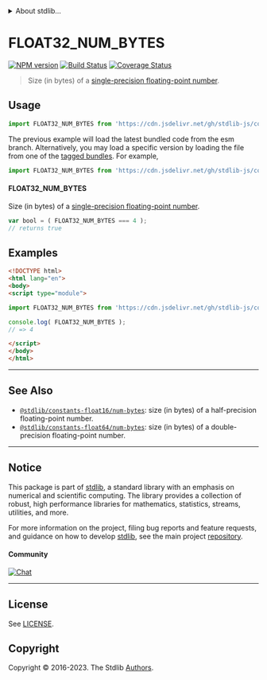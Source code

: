<!--

@license Apache-2.0

Copyright (c) 2018 The Stdlib Authors.

Licensed under the Apache License, Version 2.0 (the "License");
you may not use this file except in compliance with the License.
You may obtain a copy of the License at

   http://www.apache.org/licenses/LICENSE-2.0

Unless required by applicable law or agreed to in writing, software
distributed under the License is distributed on an "AS IS" BASIS,
WITHOUT WARRANTIES OR CONDITIONS OF ANY KIND, either express or implied.
See the License for the specific language governing permissions and
limitations under the License.

-->


<details>
  <summary>
    About stdlib...
  </summary>
  <p>We believe in a future in which the web is a preferred environment for numerical computation. To help realize this future, we've built stdlib. stdlib is a standard library, with an emphasis on numerical and scientific computation, written in JavaScript (and C) for execution in browsers and in Node.js.</p>
  <p>The library is fully decomposable, being architected in such a way that you can swap out and mix and match APIs and functionality to cater to your exact preferences and use cases.</p>
  <p>When you use stdlib, you can be absolutely certain that you are using the most thorough, rigorous, well-written, studied, documented, tested, measured, and high-quality code out there.</p>
  <p>To join us in bringing numerical computing to the web, get started by checking us out on <a href="https://github.com/stdlib-js/stdlib">GitHub</a>, and please consider <a href="https://opencollective.com/stdlib">financially supporting stdlib</a>. We greatly appreciate your continued support!</p>
</details>

# FLOAT32_NUM_BYTES

[![NPM version][npm-image]][npm-url] [![Build Status][test-image]][test-url] [![Coverage Status][coverage-image]][coverage-url] <!-- [![dependencies][dependencies-image]][dependencies-url] -->

> Size (in bytes) of a [single-precision floating-point number][ieee754].



<section class="usage">

## Usage

```javascript
import FLOAT32_NUM_BYTES from 'https://cdn.jsdelivr.net/gh/stdlib-js/constants-float32-num-bytes@esm/index.mjs';
```
The previous example will load the latest bundled code from the esm branch. Alternatively, you may load a specific version by loading the file from one of the [tagged bundles](https://github.com/stdlib-js/constants-float32-num-bytes/tags). For example,

```javascript
import FLOAT32_NUM_BYTES from 'https://cdn.jsdelivr.net/gh/stdlib-js/constants-float32-num-bytes@v0.1.0-esm/index.mjs';
```

#### FLOAT32_NUM_BYTES

Size (in bytes) of a [single-precision floating-point number][ieee754].

```javascript
var bool = ( FLOAT32_NUM_BYTES === 4 );
// returns true
```

</section>

<!-- /.usage -->

<section class="examples">

## Examples

<!-- TODO: better example -->

<!-- eslint no-undef: "error" -->

```html
<!DOCTYPE html>
<html lang="en">
<body>
<script type="module">

import FLOAT32_NUM_BYTES from 'https://cdn.jsdelivr.net/gh/stdlib-js/constants-float32-num-bytes@esm/index.mjs';

console.log( FLOAT32_NUM_BYTES );
// => 4

</script>
</body>
</html>
```

</section>

<!-- /.examples -->

<!-- C interface documentation. -->



<!-- Section for related `stdlib` packages. Do not manually edit this section, as it is automatically populated. -->

<section class="related">

* * *

## See Also

-   <span class="package-name">[`@stdlib/constants-float16/num-bytes`][@stdlib/constants/float16/num-bytes]</span><span class="delimiter">: </span><span class="description">size (in bytes) of a half-precision floating-point number.</span>
-   <span class="package-name">[`@stdlib/constants-float64/num-bytes`][@stdlib/constants/float64/num-bytes]</span><span class="delimiter">: </span><span class="description">size (in bytes) of a double-precision floating-point number.</span>

</section>

<!-- /.related -->

<!-- Section for all links. Make sure to keep an empty line after the `section` element and another before the `/section` close. -->


<section class="main-repo" >

* * *

## Notice

This package is part of [stdlib][stdlib], a standard library with an emphasis on numerical and scientific computing. The library provides a collection of robust, high performance libraries for mathematics, statistics, streams, utilities, and more.

For more information on the project, filing bug reports and feature requests, and guidance on how to develop [stdlib][stdlib], see the main project [repository][stdlib].

#### Community

[![Chat][chat-image]][chat-url]

---

## License

See [LICENSE][stdlib-license].


## Copyright

Copyright &copy; 2016-2023. The Stdlib [Authors][stdlib-authors].

</section>

<!-- /.stdlib -->

<!-- Section for all links. Make sure to keep an empty line after the `section` element and another before the `/section` close. -->

<section class="links">

[npm-image]: http://img.shields.io/npm/v/@stdlib/constants-float32-num-bytes.svg
[npm-url]: https://npmjs.org/package/@stdlib/constants-float32-num-bytes

[test-image]: https://github.com/stdlib-js/constants-float32-num-bytes/actions/workflows/test.yml/badge.svg?branch=v0.1.0
[test-url]: https://github.com/stdlib-js/constants-float32-num-bytes/actions/workflows/test.yml?query=branch:v0.1.0

[coverage-image]: https://img.shields.io/codecov/c/github/stdlib-js/constants-float32-num-bytes/main.svg
[coverage-url]: https://codecov.io/github/stdlib-js/constants-float32-num-bytes?branch=main

<!--

[dependencies-image]: https://img.shields.io/david/stdlib-js/constants-float32-num-bytes.svg
[dependencies-url]: https://david-dm.org/stdlib-js/constants-float32-num-bytes/main

-->

[chat-image]: https://img.shields.io/gitter/room/stdlib-js/stdlib.svg
[chat-url]: https://app.gitter.im/#/room/#stdlib-js_stdlib:gitter.im

[stdlib]: https://github.com/stdlib-js/stdlib

[stdlib-authors]: https://github.com/stdlib-js/stdlib/graphs/contributors

[umd]: https://github.com/umdjs/umd
[es-module]: https://developer.mozilla.org/en-US/docs/Web/JavaScript/Guide/Modules

[deno-url]: https://github.com/stdlib-js/constants-float32-num-bytes/tree/deno
[umd-url]: https://github.com/stdlib-js/constants-float32-num-bytes/tree/umd
[esm-url]: https://github.com/stdlib-js/constants-float32-num-bytes/tree/esm
[branches-url]: https://github.com/stdlib-js/constants-float32-num-bytes/blob/main/branches.md

[stdlib-license]: https://raw.githubusercontent.com/stdlib-js/constants-float32-num-bytes/main/LICENSE

[ieee754]: https://en.wikipedia.org/wiki/IEEE_754-1985

<!-- <related-links> -->

[@stdlib/constants/float16/num-bytes]: https://github.com/stdlib-js/constants-float16-num-bytes/tree/esm

[@stdlib/constants/float64/num-bytes]: https://github.com/stdlib-js/constants-float64-num-bytes/tree/esm

<!-- </related-links> -->

</section>

<!-- /.links -->

